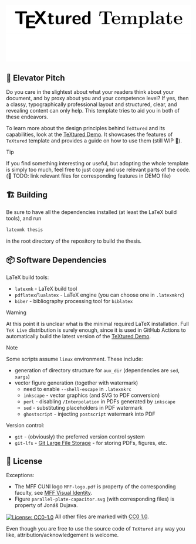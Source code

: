 <div align="center">
    <img alt="TeXtured Template" src="./figures/TeXtured-logo-light-mode.svg#gh-light-mode-only">
    <img alt="TeXtured Template" src="./figures/TeXtured-logo-dark-mode.svg#gh-dark-mode-only">
</div>

## 🚀 Elevator Pitch

Do you care in the slightest about what your readers think about your document,
and by proxy about you and your competence level? If yes, then a classy,
typographically professional layout and structured, clear, and revealing content
can only help. This template tries to aid you in both of these endeavors.

To learn more about the design principles behind `TeXtured` and its capabilities, look
at the [TeXtured Demo](https://jdujava.github.io/TeXtured/thesis.pdf). It showcases the
features of `TeXtured` template and provides a guide on how to use them (still WIP 🚧).

> [!TIP]
> If you find something interesting or useful, but adopting the whole template
> is simply too much, feel free to just copy and use relevant parts of the code.
> (🚧 TODO: link relevant files for corresponding features in DEMO file)

## 🏗️ Building

Be sure to have all the dependencies installed (at least the LaTeX build tools), and run
```sh
latexmk thesis
```
in the root directory of the repository to build the thesis.

## 📦 Software Dependencies

LaTeX build tools:
- `latexmk` - LaTeX build tool
- `pdflatex`/`lualatex` - LaTeX engine (you can choose one in `.latexmkrc`)
- `biber` - bibliography processing tool for `biblatex`

> [!WARNING]
> At this point it is unclear what is the minimal required LaTeX installation.
> Full `TeX Live` distribution is surely enough, since it is used in GitHub Actions
> to automatically build the latest version of the [TeXtured Demo](https://jdujava.github.io/TeXtured/thesis.pdf).

> [!NOTE]
> Some scripts assume `linux` environment. These include:
> - generation of directory structure for `aux_dir` (dependencies are `sed`, `xargs`)
> - vector figure generation (together with watermark)
>     + need to enable `--shell-escape` in `.latexmkrc`
>     + `inkscape` - vector graphics (and SVG to PDF conversion)
>     + `perl` - disabling `/Interpolation` in PDFs generated by `inkscape`
>     + `sed` - substituting placeholders in PDF watermark
>     + `ghostscript` - injecting `postscript` watermark into PDF

<!-- TODO: maybe describe what to disable if running on Windows -->
<!-- TODO: maybe utilize [details](https://docs.github.com/en/get-started/writing-on-github/working-with-advanced-formatting/organizing-information-with-collapsed-sections) -->

Version control:
- `git` - (obviously) the preferred version control system
- `git-lfs` - [Git Large File Storage](https://git-lfs.github.com/) - for storing PDFs, figures, etc.

<!-- TODO: maybe describe what to disable if someone doesn't want to use `git-lfs` -->

## 📄 License

Exceptions:
- The MFF CUNI logo `MFF-logo.pdf` is property of the corresponding faculty, see [MFF Visual Identity](https://www.mff.cuni.cz/en/faculty/visual-identity).
- Figure `parallel-plate-capacitor.svg` (with corresponding files) is property of Jonáš Dujava.

[<img align="center" alt="License: CC0-1.0" src="https://licensebuttons.net/p/zero/1.0/88x31.png">](http://creativecommons.org/publicdomain/zero/1.0/)
All other files are marked with [CC0 1.0](http://creativecommons.org/publicdomain/zero/1.0/).

Even though you are free to use the source code of `TeXtured` any way you like, attribution/acknowledgement is welcome.
